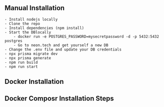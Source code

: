 ## Manual Installation
    - Install nodejs locally
    - Clone the repo
    - Install dependencies (npm install)
    - Start the DBlocally
        - docker run -e POSTGRES_PASSWORD=mysecretpassword -d -p 5432:5432 postgres
        - Go to neon.tech and get yourself a new DB
    - Change the .env file and update your DB credentials
    - npx prisma migrate dev
    - npx prisma generate
    - npm run build
    - npm run start

## Docker Installation


## Docker Composr Installation Steps